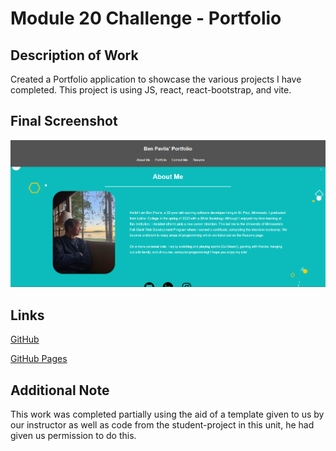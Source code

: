 # Module 20 Challenge - Portfolio

## Description of Work
Created a Portfolio application to showcase the various projects I have completed. This project is using JS, react, react-bootstrap, and vite.

## Final Screenshot
![final screenshot](./src/assets/unit20finalscreenshot.png)

## Links
[GitHub](https://github.com/bpavlis/portfolio)

[GitHub Pages](https://benpavlisportfolio.netlify.app/)

## Additional Note
This work was completed partially using the aid of a template given to us by our instructor as well as code from the student-project in this unit, he had given us permission to do this.
